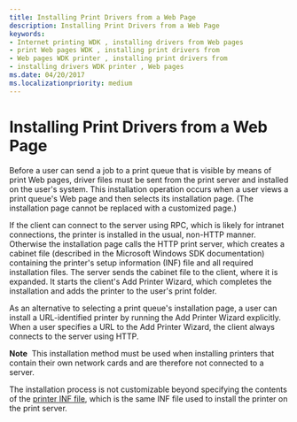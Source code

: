 ```yaml
---
title: Installing Print Drivers from a Web Page
description: Installing Print Drivers from a Web Page
keywords:
- Internet printing WDK , installing drivers from Web pages
- print Web pages WDK , installing print drivers from
- Web pages WDK printer , installing print drivers from
- installing drivers WDK printer , Web pages
ms.date: 04/20/2017
ms.localizationpriority: medium
---
```


# Installing Print Drivers from a Web Page





Before a user can send a job to a print queue that is visible by means of print Web pages, driver files must be sent from the print server and installed on the user's system. This installation operation occurs when a user views a print queue's Web page and then selects its installation page. (The installation page cannot be replaced with a customized page.)

If the client can connect to the server using RPC, which is likely for intranet connections, the printer is installed in the usual, non-HTTP manner. Otherwise the installation page calls the HTTP print server, which creates a cabinet file (described in the Microsoft Windows SDK documentation) containing the printer's setup information (INF) file and all required installation files. The server sends the cabinet file to the client, where it is expanded. It starts the client's Add Printer Wizard, which completes the installation and adds the printer to the user's print folder.

As an alternative to selecting a print queue's installation page, a user can install a URL-identified printer by running the Add Printer Wizard explicitly. When a user specifies a URL to the Add Printer Wizard, the client always connects to the server using HTTP.

**Note**  This installation method must be used when installing printers that contain their own network cards and are therefore not connected to a server.

 

The installation process is not customizable beyond specifying the contents of the [printer INF file](printer-inf-files.md), which is the same INF file used to install the printer on the print server.

 

 




